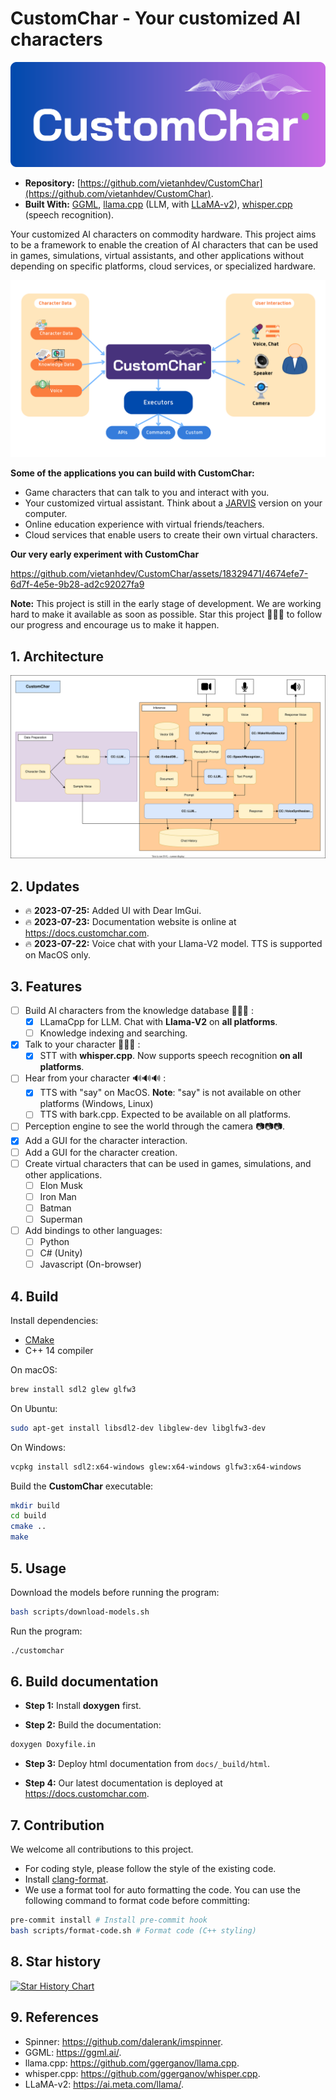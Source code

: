 # CustomChar - Your customized AI characters

![](/docs/banner.svg)

- **Repository:** [https://github.com/vietanhdev/CustomChar](https://github.com/vietanhdev/CustomChar).
- **Built With:** [GGML](https://github.com/ggerganov/ggml), [llama.cpp](https://github.com/ggerganov/llama.cpp) (LLM, with [LLaMA-v2](https://ai.meta.com/llama/)), [whisper.cpp](https://github.com/ggerganov/whisper.cpp) (speech recognition).

Your customized AI characters on commodity hardware. This project aims to be a framework to enable the creation of AI characters that can be used in games, simulations, virtual assistants, and other applications without depending on specific platforms, cloud services, or specialized hardware.

![](docs/customchar.png)

**Some of the applications you can build with CustomChar:**

- Game characters that can talk to you and interact with you.
- Your customized virtual assistant. Think about a [JARVIS](https://en.wikipedia.org/wiki/J.A.R.V.I.S.) version on your computer.
- Online education experience with virtual friends/teachers.
- Cloud services that enable users to create their own virtual characters.

**Our very early experiment with CustomChar**

https://github.com/vietanhdev/CustomChar/assets/18329471/4674efe7-6d7f-4e5e-9b28-ad2c92027fa9

**Note:** This project is still in the early stage of development. We are working hard to make it available as soon as possible. Star this project 🌟🌟🌟 to follow our progress and encourage us to make it happen.

## 1. Architecture

![CustomChar Architecture](/docs/architecture.svg)

## 2. Updates

- 🔥 **2023-07-25:** Added UI with Dear ImGui.
- 🔥 **2023-07-23:** Documentation website is online at <https://docs.customchar.com>.
- 🔥 **2023-07-22:** Voice chat with your Llama-V2 model. TTS is supported on MacOS only.

## 3. Features

- [ ] Build AI characters from the knowledge database 💬💬💬 :
  - [x] LLamaCpp for LLM. Chat with **Llama-V2** on **all platforms**.
  - [ ] Knowledge indexing and searching.
- [x] Talk to your character 🎤🎤🎤 :
  - [x] STT with **whisper.cpp**. Now supports speech recognition **on all platforms**.
- [ ] Hear from your character 🔊🔊🔊 :
  - [x] TTS with "say" on MacOS. **Note**: "say" is not available on other platforms (Windows, Linux)
  - [ ] TTS with bark.cpp. Expected to be available on all platforms.
- [ ] Perception engine to see the world through the camera 📷📷📷.
- [x] Add a GUI for the character interaction.
- [ ] Add a GUI for the character creation.
- [ ] Create virtual characters that can be used in games, simulations, and other applications.
  - [ ] Elon Musk
  - [ ] Iron Man
  - [ ] Batman
  - [ ] Superman
- [ ] Add bindings to other languages:
  - [ ] Python
  - [ ] C# (Unity)
  - [ ] Javascript (On-browser)

## 4. Build

Install dependencies:

- [CMake](https://cmake.org/download/)
- C++ 14 compiler

On macOS:

```bash
brew install sdl2 glew glfw3
```

On Ubuntu:

```bash
sudo apt-get install libsdl2-dev libglew-dev libglfw3-dev
```

On Windows:

```bash
vcpkg install sdl2:x64-windows glew:x64-windows glfw3:x64-windows
```

Build the **CustomChar** executable:

```bash
mkdir build
cd build
cmake ..
make
```

## 5. Usage

Download the models before running the program:

```bash
bash scripts/download-models.sh
```

Run the program:

```bash
./customchar
```

## 6. Build documentation

- **Step 1:** Install **doxygen** first.

- **Step 2:** Build the documentation:

```bash
doxygen Doxyfile.in
```

- **Step 3:** Deploy html documentation from `docs/_build/html`.

- **Step 4:** Our latest documentation is deployed at <https://docs.customchar.com>.

## 7. Contribution

We welcome all contributions to this project.

- For coding style, please follow the style of the existing code.
- Install [clang-format](https://clang.llvm.org/docs/ClangFormat.html).
- We use a format tool for auto formatting the code. You can use the following command to format code before committing:

```bash
pre-commit install # Install pre-commit hook
bash scripts/format-code.sh # Format code (C++ styling)
```

## 8. Star history

[![Star History Chart](https://api.star-history.com/svg?repos=vietanhdev/CustomChar&type=Date)](https://star-history.com/#vietanhdev/CustomChar)

## 9. References

- Spinner: <https://github.com/dalerank/imspinner>.
- GGML: <https://ggml.ai/>.
- llama.cpp: <https://github.com/ggerganov/llama.cpp>.
- whisper.cpp: <https://github.com/ggerganov/whisper.cpp>.
- LLaMA-v2: <https://ai.meta.com/llama/>.
